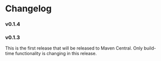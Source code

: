 # Changelog

[comment]: <> (When bumping [pc:VERSION_LATEST_RELEASE] create a new entry below)

### v0.1.4

### v0.1.3
This is the first release that will be released to Maven Central. Only build-time functionality is changing in this release.